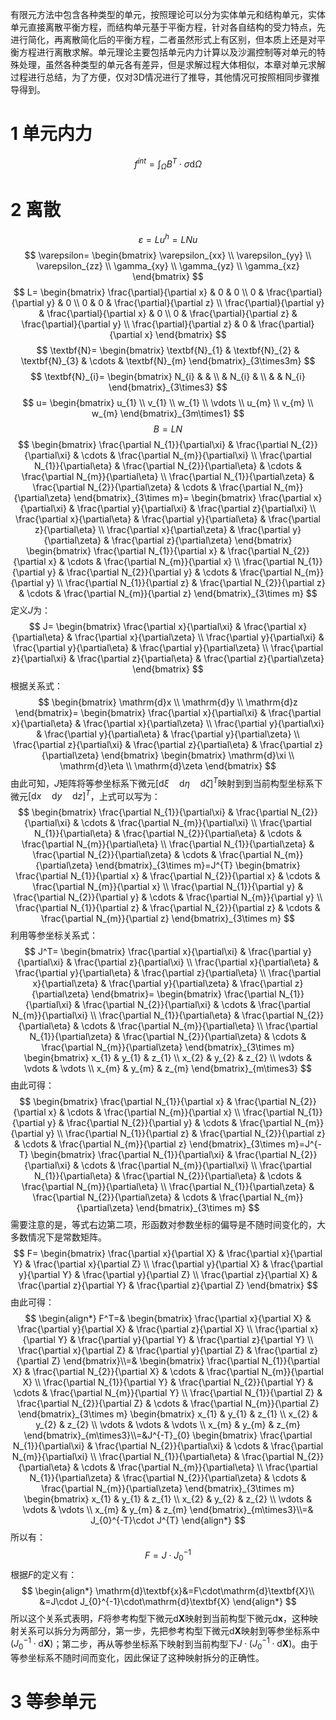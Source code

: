 有限元方法中包含各种类型的单元，按照理论可以分为实体单元和结构单元，实体单元直接离散平衡方程，而结构单元基于平衡方程，针对各自结构的受力特点，先进行简化，再离散简化后的平衡方程，二者虽然形式上有区别，但本质上还是对平衡方程进行离散求解。单元理论主要包括单元内力计算以及沙漏控制等对单元的特殊处理，虽然各种类型的单元各有差异，但是求解过程大体相似，本章对单元求解过程进行总结，为了方便，仅对3D情况进行了推导，其他情况可按照相同步骤推导得到。
# 1 单元内力
$$
f^{int}=\int_{\Omega} B^T\cdot\sigma\mathrm{d}\Omega
$$

# 2 离散
$$
\varepsilon=Lu^h=LNu
$$
$$
\varepsilon=
\begin{bmatrix}
\varepsilon_{xx} \\
\varepsilon_{yy} \\
\varepsilon_{zz} \\
\gamma_{xy} \\
\gamma_{yz} \\
\gamma_{xz} 
\end{bmatrix}
$$
$$
L=
\begin{bmatrix}
\frac{\partial}{\partial x} & 0 & 0 \\
0 & \frac{\partial}{\partial y} & 0 \\
0 & 0 & \frac{\partial}{\partial z} \\
\frac{\partial}{\partial y} & \frac{\partial}{\partial x} & 0 \\
0 & \frac{\partial}{\partial z} & \frac{\partial}{\partial y} \\
\frac{\partial}{\partial z} & 0 & \frac{\partial}{\partial x}
\end{bmatrix}
$$
$$
\textbf{N}=
\begin{bmatrix}
\textbf{N}_{1} & \textbf{N}_{2} & \textbf{N}_{3} & \cdots & \textbf{N}_{m} 
\end{bmatrix}_{3\times3m}
$$
$$
\textbf{N}_{i}=
\begin{bmatrix}
N_{i} & & \\
 & N_{i} & \\
 & & N_{i}
\end{bmatrix}_{3\times3}
$$
$$
u=
\begin{bmatrix}
u_{1} \\
v_{1} \\
w_{1} \\
\vdots \\
u_{m} \\
v_{m} \\
w_{m}
\end{bmatrix}_{3m\times1}
$$
$$
B=LN
$$
$$
\begin{bmatrix}
\frac{\partial N_{1}}{\partial\xi} & \frac{\partial N_{2}}{\partial\xi} & \cdots & \frac{\partial N_{m}}{\partial\xi} \\
\frac{\partial N_{1}}{\partial\eta} & \frac{\partial N_{2}}{\partial\eta} & \cdots & \frac{\partial N_{m}}{\partial\eta} \\
\frac{\partial N_{1}}{\partial\zeta} & \frac{\partial N_{2}}{\partial\zeta} & \cdots & \frac{\partial N_{m}}{\partial\zeta}
\end{bmatrix}_{3\times m}=
\begin{bmatrix}
\frac{\partial x}{\partial\xi} & \frac{\partial y}{\partial\xi} & \frac{\partial z}{\partial\xi} \\
\frac{\partial x}{\partial\eta} & \frac{\partial y}{\partial\eta} & \frac{\partial z}{\partial\eta} \\
\frac{\partial x}{\partial\zeta} & \frac{\partial y}{\partial\zeta} & \frac{\partial z}{\partial\zeta}
\end{bmatrix}
\begin{bmatrix}
\frac{\partial N_{1}}{\partial x} & \frac{\partial N_{2}}{\partial x} & \cdots & \frac{\partial N_{m}}{\partial x} \\
\frac{\partial N_{1}}{\partial y} & \frac{\partial N_{2}}{\partial y} & \cdots & \frac{\partial N_{m}}{\partial y} \\
\frac{\partial N_{1}}{\partial z} & \frac{\partial N_{2}}{\partial z} & \cdots & \frac{\partial N_{m}}{\partial z}
\end{bmatrix}_{3\times m}
$$
定义$J$为：
$$
J=
\begin{bmatrix}
\frac{\partial x}{\partial\xi} & \frac{\partial x}{\partial\eta} & \frac{\partial x}{\partial\zeta} \\
\frac{\partial y}{\partial\xi} & \frac{\partial y}{\partial\eta} & \frac{\partial y}{\partial\zeta} \\
\frac{\partial z}{\partial\xi} & \frac{\partial z}{\partial\eta} & \frac{\partial z}{\partial\zeta}
\end{bmatrix}
$$
根据关系式：
$$
\begin{bmatrix}
\mathrm{d}x \\
\mathrm{d}y \\
\mathrm{d}z
\end{bmatrix}=
\begin{bmatrix}
\frac{\partial x}{\partial\xi} & \frac{\partial x}{\partial\eta} & \frac{\partial x}{\partial\zeta} \\
\frac{\partial y}{\partial\xi} & \frac{\partial y}{\partial\eta} & \frac{\partial y}{\partial\zeta} \\
\frac{\partial z}{\partial\xi} & \frac{\partial z}{\partial\eta} & \frac{\partial z}{\partial\zeta}
\end{bmatrix}
\begin{bmatrix}
\mathrm{d}\xi \\
\mathrm{d}\eta \\
\mathrm{d}\zeta
\end{bmatrix}
$$
由此可知，$J$矩阵将等参坐标系下微元$[\mathrm{d}\xi\quad\mathrm{d}\eta\quad\mathrm{d}\zeta]^T$映射到到当前构型坐标系下微元$[\mathrm{d}x\quad\mathrm{d}y\quad\mathrm{d}z]^T$，上式可以写为：
$$
\begin{bmatrix}
\frac{\partial N_{1}}{\partial\xi} & \frac{\partial N_{2}}{\partial\xi} & \cdots & \frac{\partial N_{m}}{\partial\xi} \\
\frac{\partial N_{1}}{\partial\eta} & \frac{\partial N_{2}}{\partial\eta} & \cdots & \frac{\partial N_{m}}{\partial\eta} \\
\frac{\partial N_{1}}{\partial\zeta} & \frac{\partial N_{2}}{\partial\zeta} & \cdots & \frac{\partial N_{m}}{\partial\zeta}
\end{bmatrix}_{3\times m}=J^{T}
\begin{bmatrix}
\frac{\partial N_{1}}{\partial x} & \frac{\partial N_{2}}{\partial x} & \cdots & \frac{\partial N_{m}}{\partial x} \\
\frac{\partial N_{1}}{\partial y} & \frac{\partial N_{2}}{\partial y} & \cdots & \frac{\partial N_{m}}{\partial y} \\
\frac{\partial N_{1}}{\partial z} & \frac{\partial N_{2}}{\partial z} & \cdots & \frac{\partial N_{m}}{\partial z}
\end{bmatrix}_{3\times m}
$$
利用等参坐标关系式：
$$
J^T=
\begin{bmatrix}
\frac{\partial x}{\partial\xi} & \frac{\partial y}{\partial\xi} & \frac{\partial z}{\partial\xi} \\
\frac{\partial x}{\partial\eta} & \frac{\partial y}{\partial\eta} & \frac{\partial z}{\partial\eta} \\
\frac{\partial x}{\partial\zeta} & \frac{\partial y}{\partial\zeta} & \frac{\partial z}{\partial\zeta}
\end{bmatrix}=
\begin{bmatrix}
\frac{\partial N_{1}}{\partial\xi} & \frac{\partial N_{2}}{\partial\xi} & \cdots & \frac{\partial N_{m}}{\partial\xi} \\
\frac{\partial N_{1}}{\partial\eta} & \frac{\partial N_{2}}{\partial\eta} & \cdots & \frac{\partial N_{m}}{\partial\eta} \\
\frac{\partial N_{1}}{\partial\zeta} & \frac{\partial N_{2}}{\partial\zeta} & \cdots & \frac{\partial N_{m}}{\partial\zeta}
\end{bmatrix}_{3\times m}
\begin{bmatrix}
x_{1} & y_{1} & z_{1} \\
x_{2} & y_{2} & z_{2} \\
\vdots & \vdots & \vdots \\
x_{m} & y_{m} & z_{m}
\end{bmatrix}_{m\times3}
$$
由此可得：
$$
\begin{bmatrix}
\frac{\partial N_{1}}{\partial x} & \frac{\partial N_{2}}{\partial x} & \cdots & \frac{\partial N_{m}}{\partial x} \\
\frac{\partial N_{1}}{\partial y} & \frac{\partial N_{2}}{\partial y} & \cdots & \frac{\partial N_{m}}{\partial y} \\
\frac{\partial N_{1}}{\partial z} & \frac{\partial N_{2}}{\partial z} & \cdots & \frac{\partial N_{m}}{\partial z}
\end{bmatrix}_{3\times m}=J^{-T}
\begin{bmatrix}
\frac{\partial N_{1}}{\partial\xi} & \frac{\partial N_{2}}{\partial\xi} & \cdots & \frac{\partial N_{m}}{\partial\xi} \\
\frac{\partial N_{1}}{\partial\eta} & \frac{\partial N_{2}}{\partial\eta} & \cdots & \frac{\partial N_{m}}{\partial\eta} \\
\frac{\partial N_{1}}{\partial\zeta} & \frac{\partial N_{2}}{\partial\zeta} & \cdots & \frac{\partial N_{m}}{\partial\zeta}
\end{bmatrix}_{3\times m}
$$
需要注意的是，等式右边第二项，形函数对参数坐标的偏导是不随时间变化的，大多数情况下是常数矩阵。
$$
F=
\begin{bmatrix}
\frac{\partial x}{\partial X} & \frac{\partial x}{\partial Y} & \frac{\partial x}{\partial Z} \\
\frac{\partial y}{\partial X} & \frac{\partial y}{\partial Y} & \frac{\partial y}{\partial Z} \\
\frac{\partial z}{\partial X} & \frac{\partial z}{\partial Y} & \frac{\partial z}{\partial Z}
\end{bmatrix}
$$
由此可得：
$$
\begin{align*}
F^T=&
\begin{bmatrix}
\frac{\partial x}{\partial X} & \frac{\partial y}{\partial X} & \frac{\partial z}{\partial X} \\
\frac{\partial x}{\partial Y} & \frac{\partial y}{\partial Y} & \frac{\partial z}{\partial Y} \\
\frac{\partial x}{\partial Z} & \frac{\partial y}{\partial Z} & \frac{\partial z}{\partial Z}
\end{bmatrix}\\=&
\begin{bmatrix}
\frac{\partial N_{1}}{\partial X} & \frac{\partial N_{2}}{\partial X} & \cdots & \frac{\partial N_{m}}{\partial X} \\
\frac{\partial N_{1}}{\partial Y} & \frac{\partial N_{2}}{\partial Y} & \cdots & \frac{\partial N_{m}}{\partial Y} \\
\frac{\partial N_{1}}{\partial Z} & \frac{\partial N_{2}}{\partial Z} & \cdots & \frac{\partial N_{m}}{\partial Z}
\end{bmatrix}_{3\times m}
\begin{bmatrix}
x_{1} & y_{1} & z_{1} \\
x_{2} & y_{2} & z_{2} \\
\vdots & \vdots & \vdots \\
x_{m} & y_{m} & z_{m}
\end{bmatrix}_{m\times3}\\=&J^{-T}_{0}
\begin{bmatrix}
\frac{\partial N_{1}}{\partial\xi} & \frac{\partial N_{2}}{\partial\xi} & \cdots & \frac{\partial N_{m}}{\partial\xi} \\
\frac{\partial N_{1}}{\partial\eta} & \frac{\partial N_{2}}{\partial\eta} & \cdots & \frac{\partial N_{m}}{\partial\eta} \\
\frac{\partial N_{1}}{\partial\zeta} & \frac{\partial N_{2}}{\partial\zeta} & \cdots & \frac{\partial N_{m}}{\partial\zeta}
\end{bmatrix}_{3\times m}
\begin{bmatrix}
x_{1} & y_{1} & z_{1} \\
x_{2} & y_{2} & z_{2} \\
\vdots & \vdots & \vdots \\
x_{m} & y_{m} & z_{m}
\end{bmatrix}_{m\times3}\\=&
J_{0}^{-T}\cdot J^{T}
\end{align*}
$$
所以有：
$$
F=J\cdot J_{0}^{-1}
$$
根据$F$的定义有：
$$
\begin{align*}
\mathrm{d}\textbf{x}&=F\cdot\mathrm{d}\textbf{X}\\
&=J\cdot J_{0}^{-1}\cdot\mathrm{d}\textbf{X}
\end{align*}
$$
所以这个关系式表明，$F$将参考构型下微元$\mathrm{d}\textbf{X}$映射到当前构型下微元$\mathrm{d}\textbf{x}$，这种映射关系可以拆分为两部分，第一步，先把参考构型下微元$\mathrm{d}\textbf{X}$映射到等参坐标系中$(J_{0}^{-1}\cdot\mathrm{d}\textbf{X})$；第二步，再从等参坐标系下映射到当前构型下$J\cdot(J_{0}^{-1}\cdot\mathrm{d}\textbf{X})$。由于等参坐标系不随时间而变化，因此保证了这种映射拆分的正确性。
# 3 等参单元
